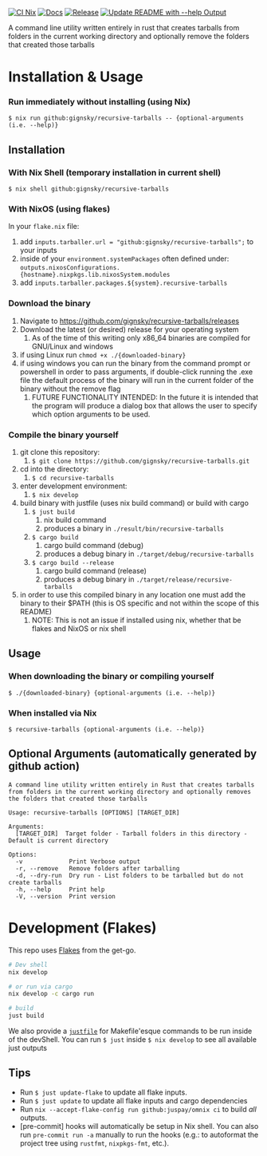 [![CI Nix](https://github.com/gignsky/recursive-tarballs/actions/workflows/ci-nix.yml/badge.svg)](https://github.com/gignsky/recursive-tarballs/actions/workflows/ci-nix.yml)
[![Docs](https://github.com/gignsky/recursive-tarballs/actions/workflows/docs.yml/badge.svg)](https://github.com/gignsky/recursive-tarballs/actions/workflows/docs.yml)
[![Release](https://github.com/gignsky/recursive-tarballs/actions/workflows/release.yml/badge.svg)](https://github.com/gignsky/recursive-tarballs/actions/workflows/release.yml)
[![Update README with --help Output](https://github.com/gignsky/recursive-tarballs/actions/workflows/help-to-readme.yml/badge.svg)](https://github.com/gignsky/recursive-tarballs/actions/workflows/help-to-readme.yml)

A command line utility written entirely in rust that creates tarballs from folders in the current working directory and optionally remove the folders that created those tarballs

# Installation & Usage
### Run immediately without installing (using Nix)
`$ nix run github:gignsky/recursive-tarballs -- {optional-arguments (i.e. --help)}`

## Installation
### With Nix Shell (temporary installation in current shell)
`$ nix shell github:gignsky/recursive-tarballs`

### With NixOS (using flakes)
In your `flake.nix` file: 
1. add `inputs.tarballer.url = "github:gignsky/recursive-tarballs";` to your inputs
2. inside of your `environment.systemPackages` often defined under: `outputs.nixosConfigurations.{hostname}.nixpkgs.lib.nixosSystem.modules`
3. add `inputs.tarballer.packages.${system}.recursive-tarballs`

### Download the binary
1. Navigate to https://github.com/gignsky/recursive-tarballs/releases
2. Download the latest (or desired) release for your operating system
   1. As of the time of this writing only x86_64 binaries are compiled for GNU/Linux and windows
3. if using Linux run `chmod +x ./{downloaded-binary}`
4. if using windows you can run the binary from the command prompt or powershell in order to pass arguments, if double-click running the .exe file the default process of the binary will run in the current folder of the binary without the remove flag
   1. FUTURE FUNCTIONALITY INTENDED: In the future it is intended that the program will produce a dialog box that allows the user to specify which option arguments to be used. 

### Compile the binary yourself
1. git clone this repository:
   1. `$ git clone https://github.com/gignsky/recursive-tarballs.git`
2. cd into the directory:
   1. `$ cd recursive-tarballs`
3. enter development environment:
   1. `$ nix develop`
4. build binary with justfile (uses nix build command) or build with cargo
   1. `$ just build`
      1. nix build command
      2. produces a binary in `./result/bin/recursive-tarballs`
   2. `$ cargo build`
      1. cargo build command (debug)
      2. produces a debug binary in `./target/debug/recursive-tarballs`
   3. `$ cargo build --release`
      1. cargo build command (release)
      2. produces a debug binary in `./target/release/recursive-tarballs`
5. in order to use this compiled binary in any location one must add the binary to their $PATH (this is OS specific and not within the scope of this README)
   1. NOTE: This is not an issue if installed using nix, whether that be flakes and NixOS or nix shell

## Usage

### When downloading the binary or compiling yourself   
`$ ./{downloaded-binary} {optional-arguments (i.e. --help)}`

### When installed via Nix
`$ recursive-tarballs {optional-arguments (i.e. --help)}`

## Optional Arguments (automatically generated by github action)
```
A command line utility written entirely in Rust that creates tarballs from folders in the current working directory and optionally removes the folders that created those tarballs

Usage: recursive-tarballs [OPTIONS] [TARGET_DIR]

Arguments:
  [TARGET_DIR]  Target folder - Tarball folders in this directory - Default is current directory

Options:
  -v             Print Verbose output
  -r, --remove   Remove folders after tarballing
  -d, --dry-run  Dry run - List folders to be tarballed but do not create tarballs
  -h, --help     Print help
  -V, --version  Print version
```

# Development (Flakes)

This repo uses [Flakes](https://nixos.asia/en/flakes) from the get-go.

```bash
# Dev shell
nix develop

# or run via cargo
nix develop -c cargo run

# build
just build
```

We also provide a [`justfile`](https://just.systems/) for Makefile'esque commands to be run inside of the devShell.
You can run `$ just` inside `$ nix develop` to see all available just outputs

## Tips

- Run `$ just update-flake` to update all flake inputs.
- Run `$ just update` to update all flake inputs and cargo dependencies
- Run `nix --accept-flake-config run github:juspay/omnix ci` to build _all_ outputs.
- [pre-commit] hooks will automatically be setup in Nix shell. You can also run `pre-commit run -a` manually to run the hooks (e.g.: to autoformat the project tree using `rustfmt`, `nixpkgs-fmt`, etc.).
